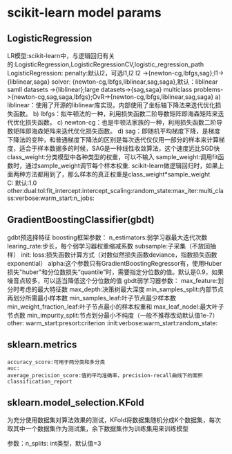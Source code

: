 # scikit-learn model params 

## LogisticRegression

 LR模型:scikit-learn中，与逻辑回归有关的:LogisticRegression,LogisticRegressionCV,logistic_regression_path
    LogisticRegression:
     penalty:默认l2，可选l1,l2
         l2 ->{newton-cg,lbfgs,sag};l1->{liblinear,saga}
    solver: {newton-cg,lbfgs,liblinear,sag,saga},默认：liblinear
        samll datasets ->{liblinear};large datasets->{sag,saga}
        multiclass problems->{newton-cg,sag,saga,lbfgs};OvR->{newton-cg,lbfgs,liblinear,sag,saga}
    a) liblinear：使用了开源的liblinear库实现，内部使用了坐标轴下降法来迭代优化损失函数。
    b) lbfgs：拟牛顿法的一种，利用损失函数二阶导数矩阵即海森矩阵来迭代优化损失函数。
    c) newton-cg：也是牛顿法家族的一种，利用损失函数二阶导数矩阵即海森矩阵来迭代优化损失函数。
    d) sag：即随机平均梯度下降，是梯度下降法的变种，和普通梯度下降法的区别是每次迭代仅仅用一部分的样本来计算梯度，适合于样本数据多的时候，SAG是一种线性收敛算法，这个速度远比SGD快
    class_weight:分类模型中各种类型的权重，可以不输入
    sample_weight:调用fit函数时，通过sample_weight调节每个样本权重.
    scikit-learn做逻辑回归时，如果上面两种方法都用到了，那么样本的真正权重是class_weight*sample_weight   
    C: 默认:1.0 
    other:dual:tol:fit_intercept:intercept_scaling:random_state:max_iter:multi_class:verbose:warm_start:n_jobs:

## GradientBoostingClassifier(gbdt)

gdbt预选择特征
    boosting框架参数：
        n_estimators:弱学习器最大迭代次数
        learing_rate:步长，每个弱学习器权重缩减系数
        subsample:子采集（不放回抽样）
        init:
        loss:损失函数计算方式（对数似然损失函数deviance，指数损失函数exponential）
        alpha:这个参数只有GradientBoostingRegressor有，使用Huber损失"huber"和分位数损失“quantile”时，需要指定分位数的值。默认是0.9，如果噪音点较多，可以适当降低这个分位数的值
    gbdt弱学习器参数：
        max_feature:划分时考虑的最大特征数
        max_depth:决策树最大深度
        min_samples_split:内部节点再划分所需最小样本数
        min_samples_leaf:叶子节点最少样本数
        min_weight_fraction_leaf:叶子节点最小的样本权重和
        max_leaf_nodel:最大叶子节点数
        min_impurity_split:节点划分最小不纯度（一般不推荐改动默认值1e-7）
    other:
        warm_start:presort:criterion :init:verbose:warm_start:random_state:


## sklearn.metrics

    accuracy_score:可用于两分类和多分类
    auc:
    average_precision_score:值的平均准确率，precision-recall曲线下的面积
    classification_report
## sklearn.model_selection.KFold

为充分使用数据集对算法效果的测试，KFold将数据集随机分成K个数据集，每次取其中一个数据集作为测试集，余下数据集作为训练集用来训练模型

参数：n_splits: int类型，默认值=3

